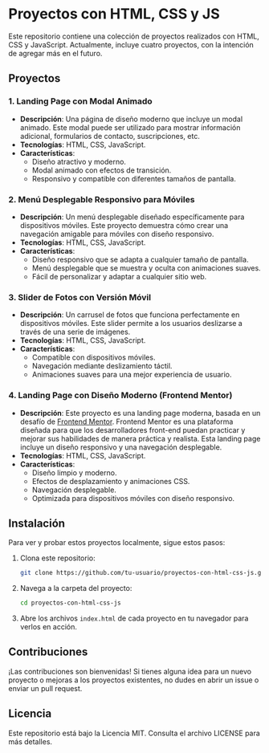 # Proyectos con HTML, CSS y JS

Este repositorio contiene una colección de proyectos realizados con HTML, CSS y JavaScript. Actualmente, incluye cuatro proyectos, con la intención de agregar más en el futuro.

## Proyectos

### 1. Landing Page con Modal Animado

- **Descripción**: Una página de diseño moderno que incluye un modal animado. Este modal puede ser utilizado para mostrar información adicional, formularios de contacto, suscripciones, etc.
- **Tecnologías**: HTML, CSS, JavaScript.
- **Características**:
  - Diseño atractivo y moderno.
  - Modal animado con efectos de transición.
  - Responsivo y compatible con diferentes tamaños de pantalla.

### 2. Menú Desplegable Responsivo para Móviles

- **Descripción**: Un menú desplegable diseñado específicamente para dispositivos móviles. Este proyecto demuestra cómo crear una navegación amigable para móviles con diseño responsivo.
- **Tecnologías**: HTML, CSS, JavaScript.
- **Características**:
  - Diseño responsivo que se adapta a cualquier tamaño de pantalla.
  - Menú desplegable que se muestra y oculta con animaciones suaves.
  - Fácil de personalizar y adaptar a cualquier sitio web.

### 3. Slider de Fotos con Versión Móvil

- **Descripción**: Un carrusel de fotos que funciona perfectamente en dispositivos móviles. Este slider permite a los usuarios deslizarse a través de una serie de imágenes.
- **Tecnologías**: HTML, CSS, JavaScript.
- **Características**:
  - Compatible con dispositivos móviles.
  - Navegación mediante deslizamiento táctil.
  - Animaciones suaves para una mejor experiencia de usuario.

### 4. Landing Page con Diseño Moderno (Frontend Mentor)

- **Descripción**: Este proyecto es una landing page moderna, basada en un desafío de [Frontend Mentor](https://www.frontendmentor.io/challenges/intro-section-with-dropdown-navigation-ryaPetHE5). Frontend Mentor es una plataforma diseñada para que los desarrolladores front-end puedan practicar y mejorar sus habilidades de manera práctica y realista. Esta landing page incluye un diseño responsivo y una navegación desplegable.
- **Tecnologías**: HTML, CSS, JavaScript.
- **Características**:
  - Diseño limpio y moderno.
  - Efectos de desplazamiento y animaciones CSS.
  - Navegación desplegable.
  - Optimizada para dispositivos móviles con diseño responsivo.

## Instalación

Para ver y probar estos proyectos localmente, sigue estos pasos:

1. Clona este repositorio:
   ```bash
   git clone https://github.com/tu-usuario/proyectos-con-html-css-js.git
   ```
2. Navega a la carpeta del proyecto:
   ```bash
   cd proyectos-con-html-css-js
   ```
3. Abre los archivos `index.html` de cada proyecto en tu navegador para verlos en acción.

## Contribuciones

¡Las contribuciones son bienvenidas! Si tienes alguna idea para un nuevo proyecto o mejoras a los proyectos existentes, no dudes en abrir un issue o enviar un pull request.

## Licencia

Este repositorio está bajo la Licencia MIT. Consulta el archivo LICENSE para más detalles.
